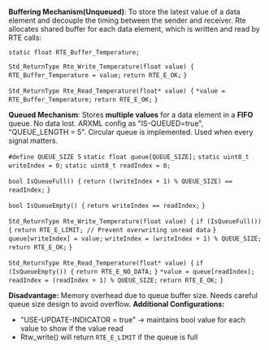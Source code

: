 
**Buffering Mechanism(Unqueued)**: To store the latest value of a data element and decouple the timing between the sender and receiver. Rte allocates shared buffer for each data element, which is written and read by RTE calls:

`static float RTE_Buffer_Temperature;`

`Std_ReturnType Rte_Write_Temperature(float value) {`
    `RTE_Buffer_Temperature = value;`
    `return RTE_E_OK;`
`}`

`Std_ReturnType Rte_Read_Temperature(float* value) {`
    `*value = RTE_Buffer_Temperature;`
    `return RTE_E_OK;`
`}`

**Queued Mechanism**: Stores **multiple values** for a data element in a **FIFO** queue. No data lost. ARXML config as "IS-QUEUED=true", "QUEUE_LENGTH = 5". Circular queue is implemented. Used when every signal matters. 

`#define QUEUE_SIZE 5`
`static float queue[QUEUE_SIZE];`
`static uint8_t writeIndex = 0;`
`static uint8_t readIndex = 0;`

`bool IsQueueFull() {`
    `return ((writeIndex + 1) % QUEUE_SIZE) == readIndex;`
`}`

`bool IsQueueEmpty() {`
    `return writeIndex == readIndex;`
`}`

`Std_ReturnType Rte_Write_Temperature(float value) {`
    `if (IsQueueFull()) {`
        `return RTE_E_LIMIT; // Prevent overwriting unread data`
    `}`
    `queue[writeIndex] = value;`
    `writeIndex = (writeIndex + 1) % QUEUE_SIZE;`
    `return RTE_E_OK;`
`}`

`Std_ReturnType Rte_Read_Temperature(float* value) {`
    `if (IsQueueEmpty()) {`
        `return RTE_E_NO_DATA;`
    `}`
    `*value = queue[readIndex];`
    `readIndex = (readIndex + 1) % QUEUE_SIZE;`
    `return RTE_E_OK;`
`}`

**Disadvantage:** Memory overhead due to queue buffer size. Needs careful queue size design to avoid overflow.
**Additional Configurations:** 
- "USE-UPDATE-INDICATOR = true" -> maintains bool value for each value to show if the value read
- Rtw_write() will return `RTE_E_LIMIT` if the queue is full